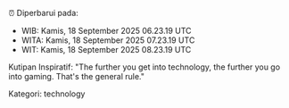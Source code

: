 ⏰ Diperbarui pada:
- WIB: Kamis, 18 September 2025 06.23.19 UTC
- WITA: Kamis, 18 September 2025 07.23.19 UTC
- WIT: Kamis, 18 September 2025 08.23.19 UTC

Kutipan Inspiratif:
"The further you get into technology, the further you go into gaming. That's the general rule."


Kategori: technology

